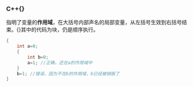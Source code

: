 ### C++{}
指明了变量的**作用域**，在大括号内部声名的局部变量，从左括号生效到右括号结束。{}其中的代码为块，仍是顺序执行。   
```cpp
{
    int a=0; 
    { 
        int b=0; 
        a=1; //正确，还在a的作用域中 
    }
    b=1; //错误，因为不在b的作用域，b已经被销毁了
}
```